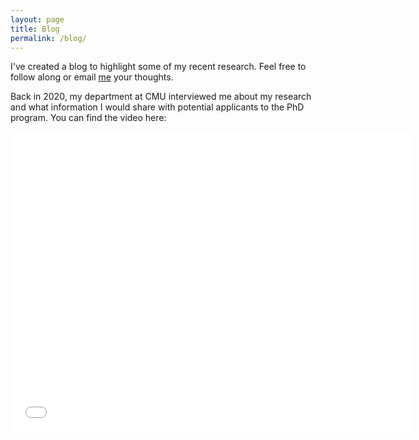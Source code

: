 ```yaml
---
layout: page
title: Blog
permalink: /blog/
---
```


I've created a blog to highlight some of my recent research. Feel free to follow along or email [me](mailto:csowa@andrew.cmu.edu) your thoughts.

Back in 2020, my department at CMU interviewed me about my research and what information I would share with potential applicants to the PhD program. You can find the video here:

<iframe
    width="640"
    height="480"
    src="[https://www.youtube.com/embed/UmX4kyB2wfg](https://www.youtube.com/watch?v=OWnpGMSsIB4)"
    frameborder="0"
    allow="autoplay; encrypted-media"
    allowfullscreen
>
</iframe>

